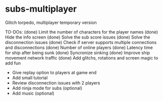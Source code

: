 # subs-multiplayer
Glitch torpedo, multiplayer temporary version

TO-DOs:
(done) Limit the number of characters for the player names
(done) Hide the info screen
(done) Solve the sub score issues
(done) Solve the disconnection issues
(done) Check if server supports multiple connections and disconnections
(done) Number of online players
(done) Latency time for ship after being sunk
(done) Syncronize sinking
(done) Improve ship movement network traffic
(done) Add glitchs, rotations and screen magic to add fun
- Give replay option to players at game end
- Add small tutorial
- Review disconnection issues with 2 players
- Add ninja mode for subs (optional)
- Add music (optional)
